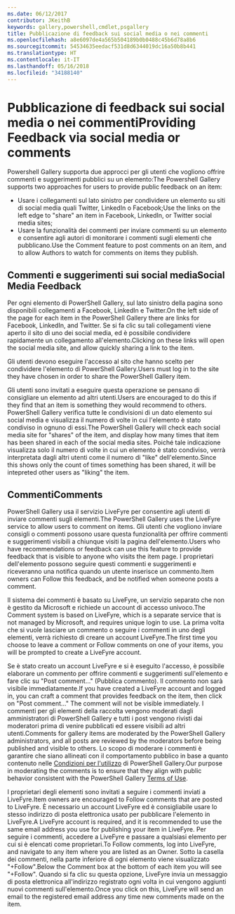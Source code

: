 ```yaml
---
ms.date: 06/12/2017
contributor: JKeithB
keywords: gallery,powershell,cmdlet,psgallery
title: Pubblicazione di feedback sui social media o nei commenti
ms.openlocfilehash: a8e6097de4a565b504189b0b0488c45b6d78a8b6
ms.sourcegitcommit: 54534635eedacf531d8d6344019dc16a50b8b441
ms.translationtype: HT
ms.contentlocale: it-IT
ms.lasthandoff: 05/16/2018
ms.locfileid: "34188140"
---
```

# <a name="providing-feedback-via-social-media-or-comments"></a><span data-ttu-id="f48a2-103">Pubblicazione di feedback sui social media o nei commenti</span><span class="sxs-lookup"><span data-stu-id="f48a2-103">Providing Feedback via social media or comments</span></span>

<span data-ttu-id="f48a2-104">Powershell Gallery supporta due approcci per gli utenti che vogliono offrire commenti e suggerimenti pubblici su un elemento:</span><span class="sxs-lookup"><span data-stu-id="f48a2-104">The Powershell Gallery supports two approaches for users to provide public feedback on an item:</span></span>

- <span data-ttu-id="f48a2-105">Usare i collegamenti sul lato sinistro per condividere un elemento su siti di social media quali Twitter, LinkedIn o Facebook;</span><span class="sxs-lookup"><span data-stu-id="f48a2-105">Use the links on the left edge to "share" an item in Facebook, LinkedIn, or Twitter social media sites;</span></span>
- <span data-ttu-id="f48a2-106">Usare la funzionalità dei commenti per inviare commenti su un elemento e consentire agli autori di monitorare i commenti sugli elementi che pubblicano.</span><span class="sxs-lookup"><span data-stu-id="f48a2-106">Use the Comment feature to post comments on an item, and to allow Authors to watch for comments on items they publish.</span></span>

## <a name="social-media-feedback"></a><span data-ttu-id="f48a2-107">Commenti e suggerimenti sui social media</span><span class="sxs-lookup"><span data-stu-id="f48a2-107">Social Media Feedback</span></span>

<span data-ttu-id="f48a2-108">Per ogni elemento di PowerShell Gallery, sul lato sinistro della pagina sono disponibili collegamenti a Facebook, LinkedIn e Twitter.</span><span class="sxs-lookup"><span data-stu-id="f48a2-108">On the left side of the page for each item in the PowerShell Gallery there are links for Facebook, LinkedIn, and Twitter.</span></span>
<span data-ttu-id="f48a2-109">Se si fa clic su tali collegamenti viene aperto il sito di uno dei social media, ed è possibile condividere rapidamente un collegamento all'elemento.</span><span class="sxs-lookup"><span data-stu-id="f48a2-109">Clicking on these links will open the social media site, and allow quickly sharing a link to the item.</span></span>

<span data-ttu-id="f48a2-110">Gli utenti devono eseguire l'accesso al sito che hanno scelto per condividere l'elemento di PowerShell Gallery.</span><span class="sxs-lookup"><span data-stu-id="f48a2-110">Users must log in to the site they have chosen in order to share the PowerShell Gallery item.</span></span>

<span data-ttu-id="f48a2-111">Gli utenti sono invitati a eseguire questa operazione se pensano di consigliare un elemento ad altri utenti.</span><span class="sxs-lookup"><span data-stu-id="f48a2-111">Users are encouraged to do this if they find that an item is something they would recommend to others.</span></span>
<span data-ttu-id="f48a2-112">PowerShell Gallery verifica tutte le condivisioni di un dato elemento sui social media e visualizza il numero di volte in cui l'elemento è stato condiviso in ognuno di essi.</span><span class="sxs-lookup"><span data-stu-id="f48a2-112">The PowerShell Gallery will check each social media site for "shares" of the item, and display how many times that item has been shared in each of the social media sites.</span></span>
<span data-ttu-id="f48a2-113">Poiché tale indicazione visualizza solo il numero di volte in cui un elemento è stato condiviso, verrà interpretata dagli altri utenti come il numero di "like" dell'elemento.</span><span class="sxs-lookup"><span data-stu-id="f48a2-113">Since this shows only the count of times something has been shared, it will be intepreted other users as "liking" the item.</span></span>


## <a name="comments"></a><span data-ttu-id="f48a2-114">Commenti</span><span class="sxs-lookup"><span data-stu-id="f48a2-114">Comments</span></span>

<span data-ttu-id="f48a2-115">PowerShell Gallery usa il servizio LiveFyre per consentire agli utenti di inviare commenti sugli elementi.</span><span class="sxs-lookup"><span data-stu-id="f48a2-115">The PowerShell Gallery uses the LiveFyre service to allow users to comment on items.</span></span>
<span data-ttu-id="f48a2-116">Gli utenti che vogliono inviare consigli o commenti possono usare questa funzionalità per offrire commenti e suggerimenti visibili a chiunque visiti la pagina dell'elemento.</span><span class="sxs-lookup"><span data-stu-id="f48a2-116">Users who have recommendations or feedback can use this feature to provide feedback that is visible to anyone who visits the item page.</span></span>
<span data-ttu-id="f48a2-117">I proprietari dell'elemento possono seguire questi commenti e suggerimenti e riceveranno una notifica quando un utente inserisce un commento.</span><span class="sxs-lookup"><span data-stu-id="f48a2-117">Item owners can Follow this feedback, and be notified when someone posts a comment.</span></span>

<span data-ttu-id="f48a2-118">Il sistema dei commenti è basato su LiveFyre, un servizio separato che non è gestito da Microsoft e richiede un account di accesso univoco.</span><span class="sxs-lookup"><span data-stu-id="f48a2-118">The Comment system is based on LiveFyre, which is a separate service that is not managed by Microsoft, and requires unique login to use.</span></span>
<span data-ttu-id="f48a2-119">La prima volta che si vuole lasciare un commento o seguire i commenti in uno degli elementi, verrà richiesto di creare un account LiveFyre.</span><span class="sxs-lookup"><span data-stu-id="f48a2-119">The first time you choose to leave a comment or Follow comments on one of your items, you will be prompted to create a LiveFyre account.</span></span>

<span data-ttu-id="f48a2-120">Se è stato creato un account LiveFyre e si è eseguito l'accesso, è possibile elaborare un commento per offrire commenti e suggerimenti sull'elemento e fare clic su "Post comment..." (Pubblica commento). Il commento non sarà visibile immediatamente.</span><span class="sxs-lookup"><span data-stu-id="f48a2-120">If you have created a LiveFyre account and logged in, you can craft a comment that provides feedback on the item, then click on "Post comment..." The comment will not be visible immediately.</span></span>
<span data-ttu-id="f48a2-121">I commenti per gli elementi della raccolta vengono moderati dagli amministratori di PowerShell Gallery e tutti i post vengono rivisti dai moderatori prima di venire pubblicati ed essere visibili ad altri utenti.</span><span class="sxs-lookup"><span data-stu-id="f48a2-121">Comments for gallery items are moderated by the PowerShell Gallery administrators, and all posts are reviewed by the moderators before being published and visible to others.</span></span>
<span data-ttu-id="f48a2-122">Lo scopo di moderare i commenti è garantire che siano allineati con il comportamento pubblico in base a quanto contenuto nelle [Condizioni per l'utilizzo](https://www.powershellgallery.com/policies/Terms) di PowerShell Gallery.</span><span class="sxs-lookup"><span data-stu-id="f48a2-122">Our purpose in moderating the comments is to ensure that they align with public behavior consistent with the PowerShell Gallery [Terms of Use](https://www.powershellgallery.com/policies/Terms).</span></span>

<span data-ttu-id="f48a2-123">I proprietari degli elementi sono invitati a seguire i commenti inviati a LiveFyre.</span><span class="sxs-lookup"><span data-stu-id="f48a2-123">Item owners are encouraged to Follow comments that are posted to LiveFyre.</span></span>
<span data-ttu-id="f48a2-124">È necessario un account LiveFyre ed è consigliabile usare lo stesso indirizzo di posta elettronica usato per pubblicare l'elemento in LiveFyre.</span><span class="sxs-lookup"><span data-stu-id="f48a2-124">A LiveFyre account is required, and it is recommended to use the same email address you use for publishing your item in LiveFyre.</span></span>
<span data-ttu-id="f48a2-125">Per seguire i commenti, accedere a LiveFyre e passare a qualsiasi elemento per cui si è elencati come proprietari.</span><span class="sxs-lookup"><span data-stu-id="f48a2-125">To Follow comments, log into LiveFyre, and navigate to any item where you are listed as an Owner.</span></span>
<span data-ttu-id="f48a2-126">Sotto la casella dei commenti, nella parte inferiore di ogni elemento viene visualizzato "+Follow".</span><span class="sxs-lookup"><span data-stu-id="f48a2-126">Below the Comment box at the bottom of each item you will see "+Follow".</span></span>
<span data-ttu-id="f48a2-127">Quando si fa clic su questa opzione, LiveFyre invia un messaggio di posta elettronica all'indirizzo registrato ogni volta in cui vengono aggiunti nuovi commenti sull'elemento.</span><span class="sxs-lookup"><span data-stu-id="f48a2-127">Once you click on this, LiveFyre will send an email to the registered email address any time new comments made on the item.</span></span>